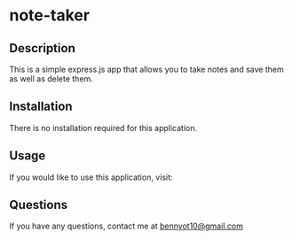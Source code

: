 # note-taker 
## Description
This is a simple express.js app that allows you to take notes and save them as well as delete them. 
## Installation
There is no installation required for this application.
## Usage
If you would like to use this application, visit: 
## Questions
If you have any questions, contact me at bennyot10@gmail.com
